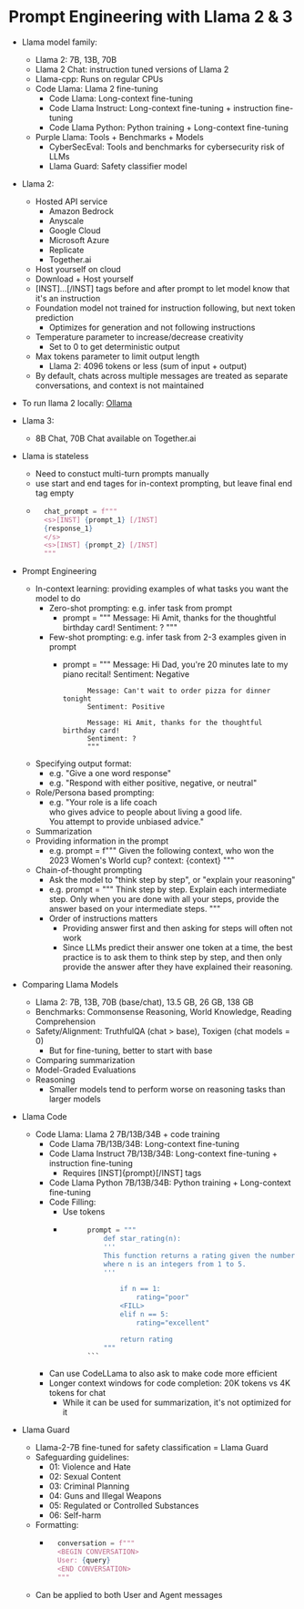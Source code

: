 # Prompt Engineering with Llama 2 & 3

- Llama model family:
    - Llama 2: 7B, 13B, 70B 
    - Llama 2 Chat: instruction tuned versions of Llama 2
    - Llama-cpp: Runs on regular CPUs
    - Code Llama: Llama 2 fine-tuning
        - Code Llama: Long-context fine-tuning
        - Code Llama Instruct: Long-context fine-tuning + instruction fine-tuning
        - Code Llama Python: Python training + Long-context fine-tuning
    - Purple Llama: Tools + Benchmarks + Models
        - CyberSecEval: Tools and benchmarks for cybersecurity risk of LLMs
        - Llama Guard: Safety classifier model

- Llama 2:
    - Hosted API service
        - Amazon Bedrock
        - Anyscale
        - Google Cloud
        - Microsoft Azure
        - Replicate
        - Together.ai
    - Host yourself on cloud
    - Download + Host yourself
    - [INST]...[/INST] tags before and after prompt to let model know that it's an instruction
    - Foundation model not trained for instruction following, but next token prediction
        - Optimizes for generation and not following instructions
    - Temperature parameter to increase/decrease creativity
        - Set to 0 to get deterministic output
    - Max tokens parameter to limit output length
        - Llama 2: 4096 tokens or less (sum of input + output)
    - By default, chats across multiple messages are treated as separate conversations, and context is not maintained

- To run llama 2 locally: [Ollama](https://ollama.com/)

- Llama 3:
    - 8B Chat, 70B Chat available on Together.ai

- Llama is stateless
    - Need to constuct multi-turn prompts manually
    - use start and end tages for in-context prompting, but leave final end tag empty
    - ```python
        chat_prompt = f"""
        <s>[INST] {prompt_1} [/INST]
        {response_1}
        </s>
        <s>[INST] {prompt_2} [/INST]
        """

- Prompt Engineering
    - In-context learning: providing examples of what tasks you want the model to do
        - Zero-shot prompting: e.g. infer task from prompt
            - prompt = """
                        Message: Hi Amit, thanks for the thoughtful birthday card!
                        Sentiment: ?
                        """
        - Few-shot prompting: e.g. infer task from 2-3 examples given in prompt
            - prompt = """
                        Message: Hi Dad, you're 20 minutes late to my piano recital!
                        Sentiment: Negative

                        Message: Can't wait to order pizza for dinner tonight
                        Sentiment: Positive

                        Message: Hi Amit, thanks for the thoughtful birthday card!
                        Sentiment: ?
                        """
    - Specifying output format: 
        - e.g. "Give a one word response"
        - e.g. "Respond with either positive, negative, or neutral"
    - Role/Persona based prompting: 
        - e.g. "Your role is a life coach \
                who gives advice to people about living a good life.\
                You attempt to provide unbiased advice."
    - Summarization
    - Providing information in the prompt
        - e.g. prompt = f"""
                        Given the following context, who won the 2023 Women's World cup?
                        context: {context}
                        """
    - Chain-of-thought prompting
        - Ask the model to "think step by step", or "explain your reasoning"
        - e.g. prompt = """
                        Think step by step.
                        Explain each intermediate step.
                        Only when you are done with all your steps,
                        provide the answer based on your intermediate steps.
                        """
        - Order of instructions matters
            - Providing answer first and then asking for steps will often not work
            - Since LLMs predict their answer one token at a time, the best practice is to ask them to think step by step, and then only provide the answer after they have explained their reasoning.

- Comparing Llama Models
    - Llama 2: 7B, 13B, 70B (base/chat), 13.5 GB, 26 GB, 138 GB 
    - Benchmarks: Commonsense Reasoning, World Knowledge, Reading Comprehension
    - Safety/Alignment: TruthfulQA (chat > base), Toxigen (chat models = 0)
        - But for fine-tuning, better to start with base
    - Comparing summarization
    - Model-Graded Evaluations
    - Reasoning
        - Smaller models tend to perform worse on reasoning tasks than larger models

- Llama Code
    - Code Llama: Llama 2 7B/13B/34B + code training 
        - Code Llama 7B/13B/34B: Long-context fine-tuning
        - Code Llama Instruct 7B/13B/34B: Long-context fine-tuning + instruction fine-tuning
            - Requires [INST]{prompt}[/INST] tags
        - Code Llama Python 7B/13B/34B: Python training + Long-context fine-tuning
        - Code Filling:
            - Use <FILL> tokens
            - ```python
                    prompt = """
                        def star_rating(n):
                        '''
                        This function returns a rating given the number n,
                        where n is an integers from 1 to 5.
                        '''

                            if n == 1:
                                rating="poor"
                            <FILL>
                            elif n == 5:
                                rating="excellent"

                            return rating
                        """
                    ```
        - Can use CodeLLama to also ask to make code more efficient
        - Longer context windows for code completion: 20K tokens vs 4K tokens for chat
            - While it can be used for summarization, it's not optimized for it

- Llama Guard
    - Llama-2-7B fine-tuned for safety classification = Llama Guard
    - Safeguarding guidelines:
        - 01: Violence and Hate
        - 02: Sexual Content
        - 03: Criminal Planning
        - 04: Guns and Illegal Weapons
        - 05: Regulated or Controlled Substances
        - 06: Self-harm
    - Formatting: 
        - ```python
            conversation = f"""
            <BEGIN CONVERSATION>
            User: {query}
            <END CONVERSATION>
            """
            ```
    - Can be applied to both User and Agent messages

